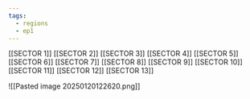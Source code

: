 ```yaml
---
tags:
  - regions
  - ep1
---
```

[[SECTOR 1]]
[[SECTOR 2]]
[[SECTOR 3]]
[[SECTOR 4]]
[[SECTOR 5]]
[[SECTOR 6]]
[[SECTOR 7]]
[[SECTOR 8]]
[[SECTOR 9]]
[[SECTOR 10]]
[[SECTOR 11]]
[[SECTOR 12]]
[[SECTOR 13]]

![[Pasted image 20250120122620.png]]